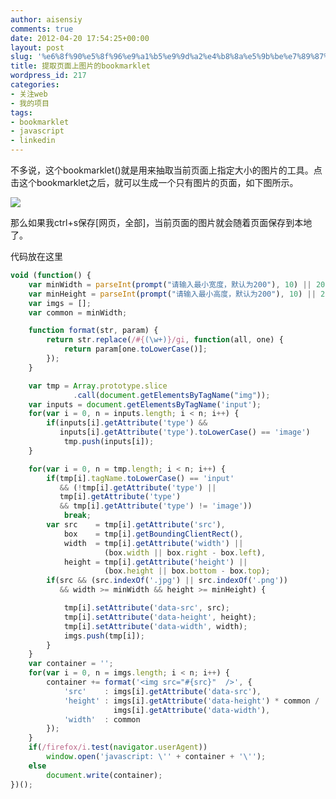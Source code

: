 ```yaml
---
author: aisensiy
comments: true
date: 2012-04-20 17:54:25+00:00
layout: post
slug: '%e6%8f%90%e5%8f%96%e9%a1%b5%e9%9d%a2%e4%b8%8a%e5%9b%be%e7%89%87%e7%9a%84bookmarklet'
title: 提取页面上图片的bookmarklet
wordpress_id: 217
categories:
- 关注web
- 我的项目
tags:
- bookmarklet
- javascript
- linkedin
---
```


不多说，这个bookmarklet([](http://en.wikipedia.org/wiki/Bookmarklet))就是用来抽取当前页面上指定大小的图片的工具。点击这个bookmarklet之后，就可以生成一个只有图片的页面，如下图所示。



[![](http://aisensiy-wordpress.stor.sinaapp.com/uploads/2012/04/QQ截图20120421005008.png)](http://aisensiy-wordpress.stor.sinaapp.com/uploads/2012/04/QQ截图20120421005008.png)



那么如果我ctrl+s保存[网页，全部]，当前页面的图片就会随着页面保存到本地了。


代码放在这里


```js
void (function() {
	var minWidth = parseInt(prompt("请输入最小宽度，默认为200"), 10) || 200;
	var minHeight = parseInt(prompt("请输入最小高度，默认为200"), 10) || 200;
	var imgs = [];
	var common = minWidth;

	function format(str, param) {
		return str.replace(/#{(\w+)}/gi, function(all, one) {
			return param[one.toLowerCase()];
		});
	}

	var tmp = Array.prototype.slice
			  .call(document.getElementsByTagName("img"));
	var inputs = document.getElementsByTagName('input');
	for(var i = 0, n = inputs.length; i < n; i++) {
		if(inputs[i].getAttribute('type') &&
		   inputs[i].getAttribute('type').toLowerCase() == 'image')
			tmp.push(inputs[i]);
	}

	for(var i = 0, n = tmp.length; i < n; i++) {
		if(tmp[i].tagName.toLowerCase() == 'input'
		   && (!tmp[i].getAttribute('type') ||
		   tmp[i].getAttribute('type')
		   && tmp[i].getAttribute('type') != 'image'))
			break;
		var src    = tmp[i].getAttribute('src'),
			box    = tmp[i].getBoundingClientRect(),
			width  = tmp[i].getAttribute('width') ||
					 (box.width || box.right - box.left),
			height = tmp[i].getAttribute('height') ||
					 (box.height || box.bottom - box.top);
		if(src && (src.indexOf('.jpg') || src.indexOf('.png'))
		   && width >= minWidth && height >= minHeight) {

			tmp[i].setAttribute('data-src', src);
			tmp[i].setAttribute('data-height', height);
			tmp[i].setAttribute('data-width', width);
			imgs.push(tmp[i]);
		}
	}
	var container = '';
	for(var i = 0, n = imgs.length; i < n; i++) {
		container += format('<img src="#{src}"  />', {
			'src'    : imgs[i].getAttribute('data-src'),
			'height' : imgs[i].getAttribute('data-height') * common /
					   imgs[i].getAttribute('data-width'),
			'width'  : common
		});
	}
	if(/firefox/i.test(navigator.userAgent))
		window.open('javascript: \'' + container + '\'');
	else
		document.write(container);
})();
```

